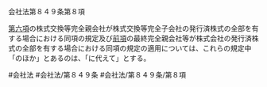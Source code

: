 会社法第８４９条第８項

[第六項](会社法＿＿＿＿第８４９条第６項)の株式交換等完全親会社が株式交換等完全子会社の発行済株式の全部を有する場合における同項の規定及び[前項](会社法＿＿＿＿第８４９条第７項)の最終完全親会社等が株式会社の発行済株式の全部を有する場合における同項の規定の適用については、これらの規定中「のほか」とあるのは、「に代えて」とする。

#会社法
#会社法/第８４９条
#会社法/第８４９条/第８項
